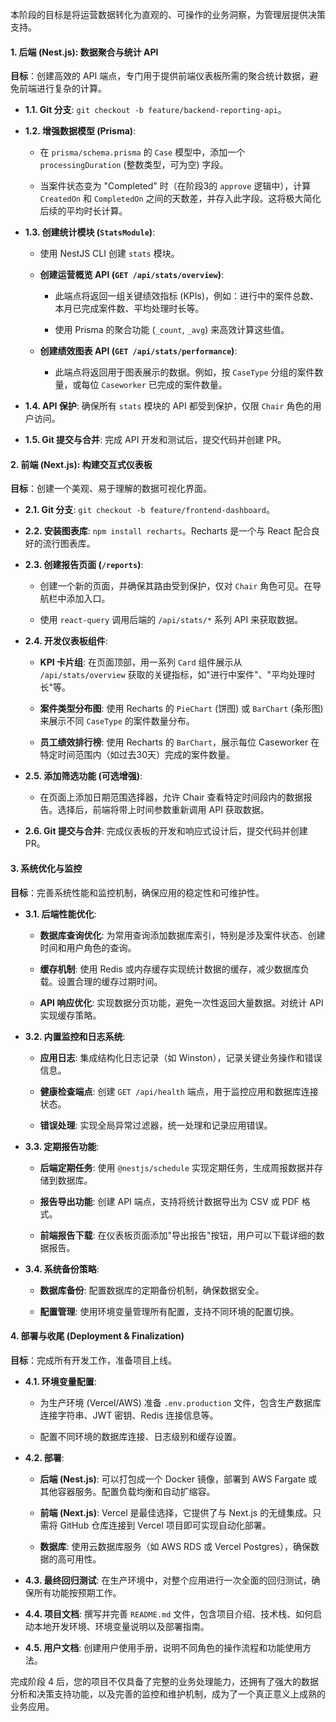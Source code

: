 本阶段的目标是将运营数据转化为直观的、可操作的业务洞察，为管理层提供决策支持。

#### **1. 后端 (Nest.js): 数据聚合与统计 API**

**目标**：创建高效的 API 端点，专门用于提供前端仪表板所需的聚合统计数据，避免前端进行复杂的计算。

- **1.1. Git 分支**: `git checkout -b feature/backend-reporting-api`。
    
- **1.2. 增强数据模型 (Prisma)**:
    
    - 在 `prisma/schema.prisma` 的 `Case` 模型中，添加一个 `processingDuration` (整数类型，可为空) 字段。
        
    - 当案件状态变为 "Completed" 时（在阶段3的 `approve` 逻辑中），计算 `CreatedOn` 和 `CompletedOn` 之间的天数差，并存入此字段。这将极大简化后续的平均时长计算。
        
- **1.3. 创建统计模块 (`StatsModule`)**:
    
    - 使用 NestJS CLI 创建 `stats` 模块。
        
    - **创建运营概览 API (`GET /api/stats/overview`)**:
        
        - 此端点将返回一组关键绩效指标 (KPIs)，例如：进行中的案件总数、本月已完成案件数、平均处理时长等。
            
        - 使用 Prisma 的聚合功能 (`_count`, `_avg`) 来高效计算这些值。
            
    - **创建绩效图表 API (`GET /api/stats/performance`)**:
        
        - 此端点将返回用于图表展示的数据。例如，按 `CaseType` 分组的案件数量，或每位 `Caseworker` 已完成的案件数量。
            
- **1.4. API 保护**: 确保所有 `stats` 模块的 API 都受到保护，仅限 `Chair` 角色的用户访问。
    
- **1.5. Git 提交与合并**: 完成 API 开发和测试后，提交代码并创建 PR。
    

#### **2. 前端 (Next.js): 构建交互式仪表板**

**目标**：创建一个美观、易于理解的数据可视化界面。

- **2.1. Git 分支**: `git checkout -b feature/frontend-dashboard`。
    
- **2.2. 安装图表库**: `npm install recharts`。Recharts 是一个与 React 配合良好的流行图表库。
    
- **2.3. 创建报告页面 (`/reports`)**:
    
    - 创建一个新的页面，并确保其路由受到保护，仅对 `Chair` 角色可见。在导航栏中添加入口。
        
    - 使用 `react-query` 调用后端的 `/api/stats/*` 系列 API 来获取数据。
        
- **2.4. 开发仪表板组件**:
    
    - **KPI 卡片组**: 在页面顶部，用一系列 `Card` 组件展示从 `/api/stats/overview` 获取的关键指标，如"进行中案件"、"平均处理时长"等。
        
    - **案件类型分布图**: 使用 Recharts 的 `PieChart` (饼图) 或 `BarChart` (条形图) 来展示不同 `CaseType` 的案件数量分布。
        
    - **员工绩效排行榜**: 使用 Recharts 的 `BarChart`，展示每位 Caseworker 在特定时间范围内（如过去30天）完成的案件数量。
        
- **2.5. 添加筛选功能 (可选增强)**:
    
    - 在页面上添加日期范围选择器，允许 Chair 查看特定时间段内的数据报告。选择后，前端将带上时间参数重新调用 API 获取数据。
        
- **2.6. Git 提交与合并**: 完成仪表板的开发和响应式设计后，提交代码并创建 PR。
    

#### **3. 系统优化与监控**

**目标**：完善系统性能和监控机制，确保应用的稳定性和可维护性。

- **3.1. 后端性能优化**:
    
    - **数据库查询优化**: 为常用查询添加数据库索引，特别是涉及案件状态、创建时间和用户角色的查询。
        
    - **缓存机制**: 使用 Redis 或内存缓存实现统计数据的缓存，减少数据库负载。设置合理的缓存过期时间。
        
    - **API 响应优化**: 实现数据分页功能，避免一次性返回大量数据。对统计 API 实现缓存策略。
        
- **3.2. 内置监控和日志系统**:
    
    - **应用日志**: 集成结构化日志记录（如 Winston），记录关键业务操作和错误信息。
        
    - **健康检查端点**: 创建 `GET /api/health` 端点，用于监控应用和数据库连接状态。
        
    - **错误处理**: 实现全局异常过滤器，统一处理和记录应用错误。
        
- **3.3. 定期报告功能**:
    
    - **后端定期任务**: 使用 `@nestjs/schedule` 实现定期任务，生成周报数据并存储到数据库。
        
    - **报告导出功能**: 创建 API 端点，支持将统计数据导出为 CSV 或 PDF 格式。
        
    - **前端报告下载**: 在仪表板页面添加"导出报告"按钮，用户可以下载详细的数据报告。
        
- **3.4. 系统备份策略**:
    
    - **数据库备份**: 配置数据库的定期备份机制，确保数据安全。
        
    - **配置管理**: 使用环境变量管理所有配置，支持不同环境的配置切换。
        

#### **4. 部署与收尾 (Deployment & Finalization)**

**目标**：完成所有开发工作，准备项目上线。

- **4.1. 环境变量配置**:
    
    - 为生产环境 (Vercel/AWS) 准备 `.env.production` 文件，包含生产数据库连接字符串、JWT 密钥、Redis 连接信息等。
        
    - 配置不同环境的数据库连接、日志级别和缓存设置。
        
- **4.2. 部署**:
    
    - **后端 (Nest.js)**: 可以打包成一个 Docker 镜像，部署到 AWS Fargate 或其他容器服务。配置负载均衡和自动扩缩容。
        
    - **前端 (Next.js)**: Vercel 是最佳选择，它提供了与 Next.js 的无缝集成。只需将 GitHub 仓库连接到 Vercel 项目即可实现自动化部署。
        
    - **数据库**: 使用云数据库服务（如 AWS RDS 或 Vercel Postgres），确保数据的高可用性。
        
- **4.3. 最终回归测试**: 在生产环境中，对整个应用进行一次全面的回归测试，确保所有功能按预期工作。
    
- **4.4. 项目文档**: 撰写并完善 `README.md` 文件，包含项目介绍、技术栈、如何启动本地开发环境、环境变量说明以及部署指南。
    
- **4.5. 用户文档**: 创建用户使用手册，说明不同角色的操作流程和功能使用方法。

完成阶段 4 后，您的项目不仅具备了完整的业务处理能力，还拥有了强大的数据分析和决策支持功能，以及完善的监控和维护机制，成为了一个真正意义上成熟的业务应用。